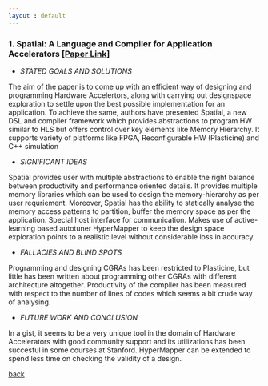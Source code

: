 ```yaml
---
layout : default
---
```

### 1. Spatial: A Language and Compiler for Application Accelerators [[Paper Link]](https://stanford-ppl.github.io/website/papers/pldi18_koeplinger.pdf)

- _STATED GOALS AND SOLUTIONS_

The aim of the paper is to come up with an efficient way of designing and programming Hardware Accelertors, along with carrying out designspace exploration to settle upon the best possible implementation for an application. To achieve the same, authors have presented Spatial, a new DSL and compiler framework which provides abstractions to program HW similar to HLS but offers control over key elements like Memory Hierarchy. It supports variety of platforms like FPGA, Reconfigurable HW (Plasticine) and C++ simulation

- _SIGNIFICANT IDEAS_

Spatial provides user with multiple abstractions to enable the right balance between productivity and performance oriented details. It provides multiple memory libraries which can be used to design the memory-hierarchy as per user requriement. Moreover, Spatial has the ability to statically analyse the memory access patterns to partition, buffer the memory space as per the application. Special host interface for communication. Makes use of active-learning based autotuner HyperMapper to keep the design space exploration points to a realistic level without considerable loss in accuracy.


- _FALLACIES AND BLIND SPOTS_

Programming and designing CGRAs has been restricted to Plasticine, but little has been written about programming other CGRAs with different architecture altogether. Productivity of the compiler has been measured with respect to the number of lines of codes which seems a bit crude way of analysing.

- _FUTURE WORK AND CONCLUSION_

In a gist, it seems to be a very unique tool in the domain of Hardware Accelerators with good community support and its utilizations has been succesful in some courses at Stanford. HyperMapper can be extended to spend less time on checking the validity of a design.

[back](/papers/papers_combine)

